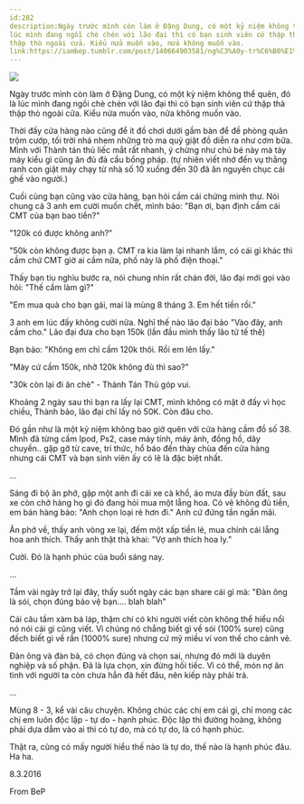 ```yaml
---
id:282
description:Ngày trước mình còn làm ở Đặng Dung, có một kỷ niệm không thể quên, đó là
lúc mình đang ngồi chè chén với lão đại thì có bạn sinh viên cứ thập thà
thập thò ngoài cửa. Kiểu nửa muốn vào, nửa không muốn vào.
link:https://iambep.tumblr.com/post/140664903581/ng%C3%A0y-tr%C6%B0%E1%BB%9Bc-m%C3%ACnh-c%C3%B2n-l%C3%A0m-%E1%BB%9F-%C4%91%E1%BA%B7ng-dung-c%C3%B3-m%E1%BB%99t-k%E1%BB%B7
---
```


![](https://64.media.tumblr.com/fe9c638cce66fb41d70c42304d0170cc/tumblr_o3p9vbZqCk1u3a9rjo1_1280.jpg)

Ngày trước mình còn làm ở Đặng Dung, có một kỷ niệm không thể quên, đó là
lúc mình đang ngồi chè chén với lão đại thì có bạn sinh viên cứ thập thà
thập thò ngoài cửa. Kiểu nửa muốn vào, nửa không muốn vào.

Thời đấy cửa hàng nào cũng để ít đồ chơi dưới gầm bàn để đề phòng quân trộm
cướp, tối trời nhá nhem những trò ma quỷ giật đồ diễn ra như cơm bữa. Mình
với Thành tán thủ liếc mắt rất nhanh, ý chừng như chú bé này mà táy máy
kiểu gì cũng ăn đủ đả cẩu bổng pháp. (tự nhiên viết nhớ đến vụ thằng ranh
con giật máy chạy từ nhà số 10 xuống đến 30 đã ăn nguyên chục cái ghế vào
người.)

Cuối cùng bạn cũng vào cửa hàng, bạn hỏi cầm cái chứng minh thư. Nói chung
cả 3 anh em cười muốn chết, mình bảo: "Bạn ơi, bạn định cầm cái CMT của
bạn bao tiền?"

"120k có được không anh?"

"50k còn không được bạn ạ. CMT ra kia làm lại nhanh lắm, có cái gì khác
thì cầm chứ CMT giờ ai cầm nữa, phố này là phố điện thoại."

Thấy bạn tiu nghỉu bước ra, nói chung nhìn rất chán đời, lão đại mới gọi
vào hỏi: "Thế cầm làm gì?"

"Em mua quà cho bạn gái, mai là mùng 8 tháng 3. Em hết tiền rồi."

3 anh em lúc đấy không cười nữa. Nghĩ thế nào lão đại bảo "Vào đây, anh
cầm cho." Lão đại đưa cho bạn 150k (lần đầu mình thấy lão tử tế thế)

Bạn bảo: "Không em chỉ cầm 120k thôi. Rồi em lên lấy."

"Mày cứ cầm 150k, nhỡ 120k không đủ thì sao?"

"30k còn lại đi ăn chè" - Thành Tán Thủ góp vui.

Khoảng 2 ngày sau thì bạn ra lấy lại CMT, mình không có mặt ở đấy vì học
chiều, Thành bảo, lão đại chỉ lấy nó 50K. Còn đâu cho.

Đó gần như là một kỷ niệm không bao giờ quên với cửa hàng cầm đồ số 38.
Mình đã từng cầm Ipod, Ps2, case máy tính, máy ảnh, đồng hồ, dây chuyền..
gặp gỡ từ cave, trí thức, hổ báo đến thày chùa đến cửa hàng nhưng cái CMT
và bạn sinh viên ấy có lẽ là đặc biệt nhất.

...

Sáng đi bộ ăn phở, gặp một anh đi cái xe cà khổ, áo mưa đầy bùn đất, sau
xe còn chở hàng họ gì đó đang hỏi mua một lẵng hoa. Có vẻ không đủ tiền,
em bán hàng bảo: "Anh chọn loại rẻ hơn đi." Anh cứ đứng tần ngần mãi.

Ăn phở về, thấy anh vòng xe lại, đếm một xấp tiền lẻ, mua chính cái lẵng
hoa anh thích. Thấy anh thật thà khai: "Vợ anh thích hoa ly."

Cười. Đó là hạnh phúc của buổi sáng nay.

...

Tầm vài ngày trở lại đây, thấy suốt ngày các bạn share cái gì mà: "Đàn ông
là sói, chọn đúng bảo vệ bạn.... blah blah"

Cái câu tầm xàm bá láp, thậm chí có khi người viết còn không thể hiểu nổi
nó nói cái gì cũng viết. Vì chúng nó chẳng biết gì về sói (100% sure) cũng
đếch biết gì về rắn (1000% sure) nhưng cứ mỹ miều ví von thế cho cảnh vẻ.

Đàn ông và đàn bà, có chọn đúng và chọn sai, nhưng đó mới là duyên nghiệp
và số phận. Đã là lựa chọn, xin đừng hối tiếc. Vì có thể, món nợ ân tình
với người ta còn chưa hẳn đã hết đâu, nên kiếp này phải trả.

...

Mùng 8 - 3, kể vài câu chuyện. Không chúc các chị em cái gì, chỉ mong các
chị em luôn độc lập - tự do - hạnh phúc. Độc lập thì đường hoàng, không
phải dựa dẫm vào ai thì có tự do, mà có tự do, là có hạnh phúc.

Thật ra, cũng có mấy người hiểu thế nào là tự do, thế nào là hạnh phúc đâu.
Ha ha.

8.3.2016

From BeP